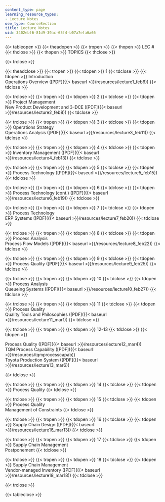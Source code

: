 ```yaml
---
content_type: page
learning_resource_types:
- Lecture Notes
ocw_type: CourseSection
title: Lecture Notes
uid: 3402ebf6-81d9-39ac-65f4-b07a7efa6a66
---
```


{{< tableopen >}}
{{< theadopen >}}
{{< tropen >}}
{{< thopen >}}
LEC #
{{< thclose >}}
{{< thopen >}}
TOPICS
{{< thclose >}}

{{< trclose >}}

{{< theadclose >}}
{{< tropen >}}
{{< tdopen >}}
1
{{< tdclose >}}
{{< tdopen >}}
Introduction  
Operations Overview ([PDF]({{< baseurl >}}/resources/lecture1_feb6))
{{< tdclose >}}

{{< trclose >}}
{{< tropen >}}
{{< tdopen >}}
2
{{< tdclose >}}
{{< tdopen >}}
Project Management  
New Product Development and 3-DCE ([PDF]({{< baseurl >}}/resources/lecture2_feb8))
{{< tdclose >}}

{{< trclose >}}
{{< tropen >}}
{{< tdopen >}}
3
{{< tdclose >}}
{{< tdopen >}}
Operations Strategy  
Operations Analysis ([PDF]({{< baseurl >}}/resources/lecture3_feb11))
{{< tdclose >}}

{{< trclose >}}
{{< tropen >}}
{{< tdopen >}}
4
{{< tdclose >}}
{{< tdopen >}}
Inventory Management ([PDF]({{< baseurl >}}/resources/lecture4_feb13))
{{< tdclose >}}

{{< trclose >}}
{{< tropen >}}
{{< tdopen >}}
5
{{< tdclose >}}
{{< tdopen >}}
Process Technology ([PDF]({{< baseurl >}}/resources/lecture5_feb15))
{{< tdclose >}}

{{< trclose >}}
{{< tropen >}}
{{< tdopen >}}
6
{{< tdclose >}}
{{< tdopen >}}
Process Technology (cont.) ([PDF]({{< baseurl >}}/resources/lecture6_feb19))
{{< tdclose >}}

{{< trclose >}}
{{< tropen >}}
{{< tdopen >}}
7
{{< tdclose >}}
{{< tdopen >}}
Process Technology  
ERP Systems ([PDF]({{< baseurl >}}/resources/lecture7_feb20))
{{< tdclose >}}

{{< trclose >}}
{{< tropen >}}
{{< tdopen >}}
8
{{< tdclose >}}
{{< tdopen >}}
Process Analysis  
Process Flow Models ([PDF]({{< baseurl >}}/resources/lecture8_feb22))
{{< tdclose >}}

{{< trclose >}}
{{< tropen >}}
{{< tdopen >}}
9
{{< tdclose >}}
{{< tdopen >}}
Process Quality ([PDF]({{< baseurl >}}/resources/lecture9_feb25))
{{< tdclose >}}

{{< trclose >}}
{{< tropen >}}
{{< tdopen >}}
10
{{< tdclose >}}
{{< tdopen >}}
Process Analysis  
Queueing Systems ([PDF]({{< baseurl >}}/resources/lecture10_feb27))
{{< tdclose >}}

{{< trclose >}}
{{< tropen >}}
{{< tdopen >}}
11
{{< tdclose >}}
{{< tdopen >}}
Process Quality  
Quality Tools and Philosophies ([PDF]({{< baseurl >}}/resources/lecture11_mar1))
{{< tdclose >}}

{{< trclose >}}
{{< tropen >}}
{{< tdopen >}}
12-13
{{< tdclose >}}
{{< tdopen >}}


Process Quality ([PDF]({{< baseurl >}}/resources/lecture12_mar4))  
TQM Process Capability ([PDF]({{< baseurl >}}/resources/tqmprocesscapab))  
Toyota Production System ([PDF]({{< baseurl >}}/resources/lecture13_mar6))


{{< tdclose >}}

{{< trclose >}}
{{< tropen >}}
{{< tdopen >}}
14
{{< tdclose >}}
{{< tdopen >}}
Process Quality
{{< tdclose >}}

{{< trclose >}}
{{< tropen >}}
{{< tdopen >}}
15
{{< tdclose >}}
{{< tdopen >}}
Process Quality  
Management of Constraints
{{< tdclose >}}

{{< trclose >}}
{{< tropen >}}
{{< tdopen >}}
16
{{< tdclose >}}
{{< tdopen >}}
Supply Chain Design ([PDF]({{< baseurl >}}/resources/lecture16_mar13))
{{< tdclose >}}

{{< trclose >}}
{{< tropen >}}
{{< tdopen >}}
17
{{< tdclose >}}
{{< tdopen >}}
Supply Chain Management  
Postponement
{{< tdclose >}}

{{< trclose >}}
{{< tropen >}}
{{< tdopen >}}
18
{{< tdclose >}}
{{< tdopen >}}
Supply Chain Management  
Vendor-managed Inventory ([PDF]({{< baseurl >}}/resources/lecture18_mar18))
{{< tdclose >}}

{{< trclose >}}

{{< tableclose >}}